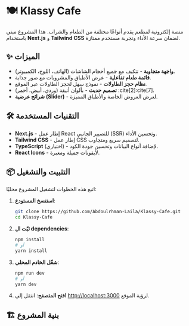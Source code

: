 # 🍽️ Klassy Cafe

منصة إلكترونية لمطعم يقدم أنواعًا مختلفة من الطعام والشراب. هذا المشروع مبنى باستخدام **Next.js** و **Tailwind CSS** لضمان سرعة الأداء وتجربة مستخدم ممتازة.

## ✨ الميزات

- **واجهة متجاوبة** - تتكيف مع جميع أحجام الشاشات (الهاتف، اللوح، الكمبيوتر).
- **قائمة طعام تفاعلية** - عرض الأطباق والمشروبات مع صور جذابة.
- **نظام حجز الطاولات** - نموذج سهل لحجز الطاولات عبر الموقع.
- **تصميم حديث** - بألوان أنيقة (وردي، أبيض، أحمر) :cite[2]:cite[7].
- **شرائح عرضية (Slider)** - لعرض العروض الخاصة والأطباق المميزة.

## 🛠️ التقنيات المستخدمة

- **Next.js** - إطار عمل React للتصيير الجانبي (SSR) وتحسين الأداء.
- **Tailwind CSS** - إطار عمل CSS لتصميم سريع ومتجاوب.
- **TypeScript** (اختياري) - لإضافة أنواع البيانات وتحسين جودة الكود.
- **React Icons** - لأيقونات جميلة ومعبرة.

## 📦 التثبيت والتشغيل

اتبع هذه الخطوات لتشغيل المشروع محليًا:

1.  **استنسخ المستودع**:
    ```bash
    git clone https://github.com/Abdoulrhman-Laila/Klassy-Cafe.git
    cd Klassy-Cafe
    ```

2.  **ثبّت ال dependencies**:
    ```bash
    npm install
    # أو
    yarn install
    ```

3.  **شغّل الخادم المحلي**:
    ```bash
    npm run dev
    # أو
    yarn dev
    ```

4.  **افتح المتصفح**:
    انتقل إلى [http://localhost:3000](http://localhost:3000) لرؤية الموقع.

## 🏗️ بنية المشروع
